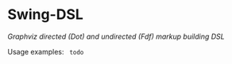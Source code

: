 Swing-DSL
========================

<i> Graphviz directed (Dot) and undirected (Fdf) markup building DSL </i>

Usage examples:
    <code>
        todo
    </code>